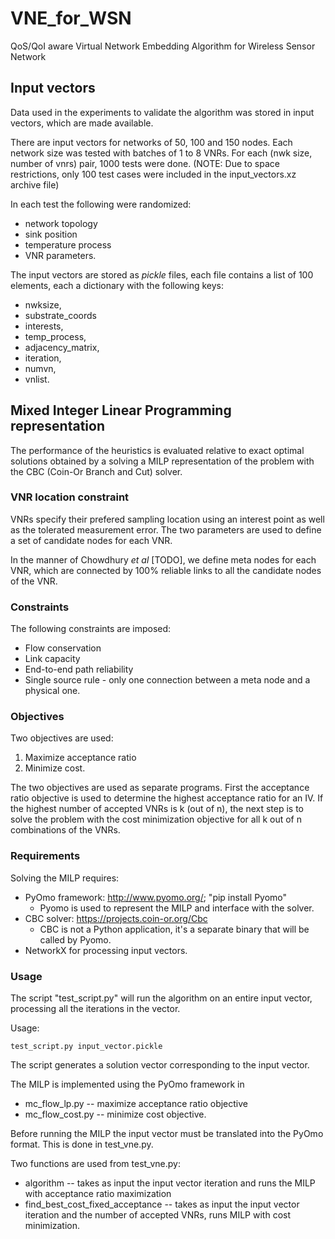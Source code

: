 # VNE_for_WSN
QoS/QoI aware Virtual Network Embedding Algorithm for Wireless Sensor Network

## Input vectors

Data used in the experiments to validate the algorithm was stored in input vectors,
which are made available.

There are input vectors for networks of 50, 100 and 150 nodes. Each network size
was tested with batches of 1 to 8 VNRs. For each (nwk size, number of vnrs) pair,
1000 tests were done. 
(NOTE: Due to space restrictions, only 100 test cases were included in the input_vectors.xz archive file)

In each test the following were randomized:
* network topology
* sink position
* temperature process
* VNR parameters.

The input vectors are stored as _pickle_ files, each file contains a list of 100
elements, each a dictionary with the following keys:
* nwksize,
* substrate\_coords
* interests,
* temp\_process,
* adjacency\_matrix,
* iteration,
* numvn,
* vnlist.


## Mixed Integer Linear Programming representation

The performance of the heuristics is evaluated relative to exact optimal solutions
obtained by a solving a MILP representation of the problem with the CBC (Coin-Or
Branch and Cut) solver.

### VNR location constraint
VNRs specify their prefered sampling location using an interest point as well as 
the tolerated measurement error. The two parameters are used to define a set of 
candidate nodes for each VNR.

In the manner of Chowdhury _et al_ [TODO], we define meta nodes for each VNR, which
are connected by 100% reliable links to all the candidate nodes of the VNR.

### Constraints
The following constraints are imposed:
* Flow conservation
* Link capacity
* End-to-end path reliability
* Single source rule - only one connection between a meta node and a physical one.

### Objectives
Two objectives are used:
1. Maximize acceptance ratio
2. Minimize cost.

The two objectives are used as separate programs. First the acceptance ratio 
objective is used to determine the highest acceptance ratio for an IV. If the 
highest number of accepted VNRs is k (out of n), the next step is to solve the
problem with the cost minimization objective for all k out of n combinations of the
VNRs.

### Requirements

Solving the MILP requires:
* PyOmo framework: http://www.pyomo.org/; "pip install Pyomo"
  * Pyomo is used to represent the MILP and interface with the solver.
* CBC solver: https://projects.coin-or.org/Cbc
  * CBC is not a Python application, it's a separate binary that will be called
    by Pyomo.
* NetworkX for processing input vectors.

### Usage

The script "test\_script.py" will run the algorithm on an entire input vector,
processing all the iterations in the vector.

Usage:
~~~
test_script.py input_vector.pickle
~~~

The script generates a solution vector corresponding to the input vector.

The MILP is implemented using the PyOmo framework in
* mc\_flow\_lp.py -- maximize acceptance ratio objective
* mc\_flow\_cost.py -- minimize cost objective.

Before running the MILP the input vector must be translated into the PyOmo format.
This is done in test\_vne.py.

Two functions are used from test\_vne.py:
* algorithm -- takes as input the input vector iteration and runs the MILP with
acceptance ratio maximization
* find\_best\_cost\_fixed\_acceptance -- takes as input the input vector iteration
and the number of accepted VNRs, runs MILP with cost minimization.


